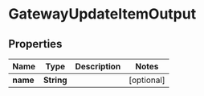 

# GatewayUpdateItemOutput

## Properties

Name | Type | Description | Notes
------------ | ------------- | ------------- | -------------
**name** | **String** |  |  [optional]



